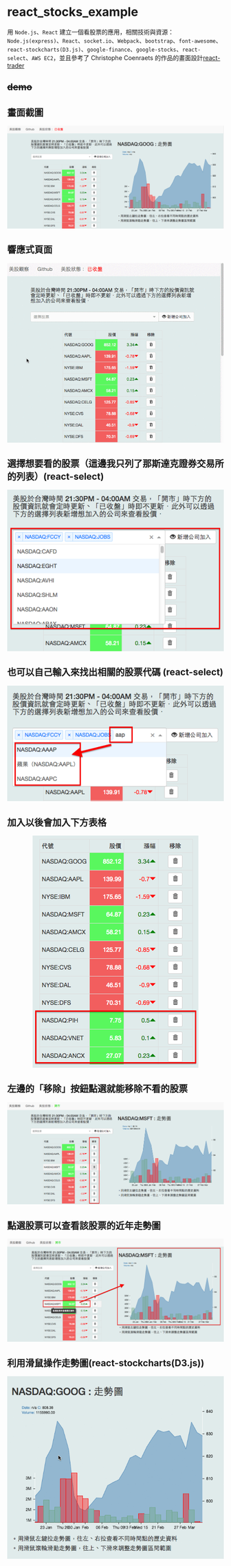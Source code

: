 # react_stocks_example

用 `Node.js`、`React` 建立一個看股票的應用，相關技術與資源：`Node.js(express)`、`React`、`socket.io`、`Webpack`、`bootstrap`、`font-awesome`、`react-stockcharts(D3.js)`、`google-finance`、`google-stocks`、`react-select`、`AWS EC2`，並且參考了 Christophe Coenraets 的作品的畫面設計[react-trader](https://github.com/ccoenraets/react-trader)

## ~~demo~~

 ## 畫面截圖
<p align="center">
<img src ="doc/images/11.png" />
</p>

 ## 響應式頁面
<p align="center">
<img src ="doc/images/12.gif" />
</p>

## 選擇想要看的股票（這邊我只列了那斯達克證券交易所的列表）(react-select)
<p align="center"> <img src ="doc/images/8.png" /></p>

## 也可以自己輸入來找出相關的股票代碼 (react-select)
<p align="center"> <img src ="doc/images/9.png" /> </p>

## 加入以後會加入下方表格   
<p align="center"> <img src ="doc/images/10.png" /> </p>

## 左邊的「移除」按鈕點選就能移除不看的股票
<p align="center">
<img src ="doc/images/3.png" />
</p>

 ## 點選股票可以查看該股票的近年走勢圖
<p align="center">
<img src ="doc/images/2.png" />
</p>

 ## 利用滑鼠操作走勢圖(react-stockcharts(D3.js))
<p align="center">
<img src ="doc/images/13.gif" />
</p>
